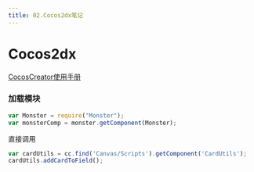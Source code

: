 ```yaml
---
title: 02.Cocos2dx笔记
---
```


# Cocos2dx
 
[CocosCreator使用手册](http://cocos.com/docs/creator/index.html) 
### 加载模块
``` javascript
var Monster = require("Monster");
var monsterComp = monster.getComponent(Monster);
```
直接调用 
``` javascript
var cardUtils = cc.find('Canvas/Scripts').getComponent('CardUtils');
cardUtils.addCardToField();
```